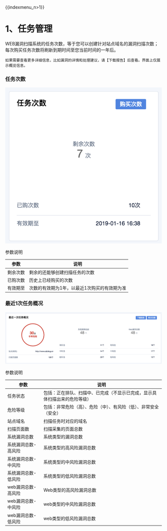 {{indexmenu_n>1}}

# 1、任务管理

WEB漏洞扫描系统的任务次数，等于您可以创建针对站点域名的漏洞扫描次数；每次购买任务次数将刷新到期时间至您当前时间的一年后。

`如果需要查看更多详细信息，比如漏洞的详情和处理建议，请【下载报告】后查看。界面上仅展示概览信息。`

### 任务次数

![](../images/operation/uws6.png)

参数说明

| 参数   | 说明                      |
| --- | --- |
| 剩余次数 | 剩余的还能够创建扫描任务的次数         |
| 已购次数 | 历史上已经购买的次数              |
| 有效期至 | 次数的有效期为1年，以最近1次购买的有效期为准 |

### 最近1次任务概况

![](../images/operation/uws7.png)

参数说明

| 参数          | 说明                  |
| --- | --- |
| 任务状态        | 包括：正在排队、扫描中、已完成（不显示已完成，显示具体扫描出来的危险等级） |
| 危险等级        | 包括：非常危险（高）、危险（中）、有风险（低）、非常安全（安全）      |
| 站点域名        | 扫描任务时对应的域名      |
| 扫描页面数       | 扫描采集的页面总数       |
| 系统漏洞总数      | 系统类型的漏洞总数       |
| 系统漏洞总数-高风险  | 系统类型的高风险漏洞总数|
| 系统漏洞总数-中风险  | 系统类型的中风险漏洞总数|
| 系统漏洞总数-低风险  | 系统类型的低风险漏洞总数    |
| web漏洞总数-高风险 | Web类型的高风险漏洞总数      |
| web漏洞总数-中风险 | web类型的中风险漏洞总数       |
| web漏洞总数-低风险 | web类型的低风险漏洞总数        |


